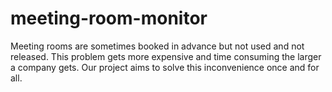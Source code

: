 # meeting-room-monitor
Meeting rooms are sometimes booked in advance but not used and not released. This problem gets more expensive and time consuming the larger a company gets. Our project aims to solve this inconvenience once and for all.
